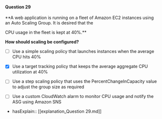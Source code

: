 #### Question  29


**A web application is running on a fleet of Amazon EC2 instances using an Auto Scaling Group. It is desired that the

CPU usage in the fleet is kept at 40%.**


**How should scaling be configured?**


- [ ] Use a simple scaling policy that launches instances when the average CPU hits 40%


- [x] Use a target tracking policy that keeps the average aggregate CPU utilization at 40%


- [ ] Use a step scaling policy that uses the PercentChangeInCapacity value to adjust the group size as required


- [ ] Use a custom CloudWatch alarm to monitor CPU usage and notify the ASG using Amazon SNS



- hasExplain:: [[explanation_Question  29.md]]